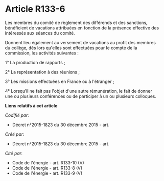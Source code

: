 # Article R133-6

Les membres du comité de règlement des différends et des sanctions, bénéficient de vacations attribuées en fonction de la
présence effective des intéressés aux séances du comité.

Donnent lieu également au versement de vacations au profit des membres du collège, dès lors qu'elles sont effectuées pour le
compte de la commission, les activités suivantes :

1° La production de rapports ;

2° La représentation à des réunions ;

3° Les missions effectuées en France ou à l'étranger ;

4° Lorsqu'il ne fait pas l'objet d'une autre rémunération, le fait de donner une ou plusieurs conférences ou de participer à
un ou plusieurs colloques.

**Liens relatifs à cet article**

_Codifié par_:

  - Décret n°2015-1823 du 30 décembre 2015 - art.

_Créé par_:

  - Décret n°2015-1823 du 30 décembre 2015 - art.

_Cité par_:

  - Code de l'énergie - art. R133-10 (V)
  - Code de l'énergie - art. R133-8 (V)
  - Code de l'énergie - art. R133-9 (V)
